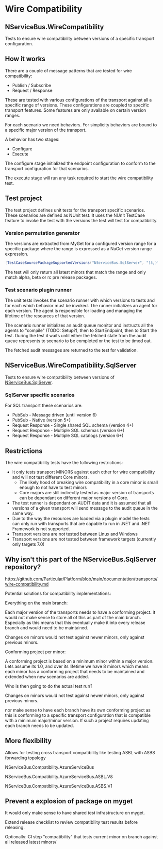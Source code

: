 # Wire Compatibility

## NServiceBus.WireCompatibility

Tests to ensure wire compatibility between versions of a specific transport configuration.

## How it works

There are a couple of message patterns that are tested for wire compatibility:

- Publish / Subscribe
- Request / Response

These are tested with various configurations of the transport against all a specific range of versions. These configurations are coupled to specific transport features. Some features are only available on certain version ranges.

For each scenario we need behaviors. For simplicity behaviors are bound to a specific major version of the transport.

A behavior has two stages:

- Configure
- Execute

The configure stage initialized the endpoint configuration to conform to the transport configuration for that scenarios.

The execute stage will run any task required to start the wire compatibility test.

## Test project

The test project defines unit tests for the transport specific scenarios. These scenarios are defined as NUnit test. It uses the NUnit TestCase feature to invoke the test with the  versions the test will test for compatibility.

### Version permutation generator

The versions are extracted from MyGet for a configured version range for a specific package where the range is expressed as a NuGet version range expression.

```c#
[TestCaseSourcePackageSupportedVersions("NServiceBus.SqlServer", "[5,)")]
```

The test will only return all latest minors that match the range and only match alpha, beta or rc pre release packages.

### Test scenario plugin runner

The unit tests invokes the scenario runner with which versions to tests and for each which behavior must be invoked. The runner initializes an agent for each version. The agent is responsible for loading and managing the lifetime of the resources of that version.

The scenario runner initializes an audit queue monitor and instructs all the agents to "compile" (TODO: Setup?), then to StartEndpoint, then to Start the test. During the test it waits until either the fetched state from the audit queue represents to scenario to be completed or the test to be timed out.

The fetched audit messages are returned to the test for validation.

## NServiceBus.WireCompatibility.SqlServer

Tests to ensure wire compatibility between versions of [NServiceBus.SqlServer](https://github.com/Particular/NServiceBus.SqlServer).

### SqlServer specific scenarios

For SQL transport these scenarios are:

- PubSub - Message driven (until version 6)
- PubSub - Native (version 5+)
- Request Response - Single shared SQL schema (version 4+)
- Request Response - Multiple SQL schemas (version 6+)
- Request Response - Multiple SQL catalogs (version 6+)

## Restrictions

The wire compatibility tests have the following restrictions:

- It only tests transport MINORS against each other for wire compatibility and will not test different Core minors.
  - The likely hood of breaking wire compatibility in a core minor is small enough to not have to test minors
  - Core majors are still indirectly tested as major version of transports can be dependant on different major versions of Core.
- The test runner is dependant on AUDIT data and it is assumed that all versions of a given transport will send message to the audit queue in the same way.
- Due to the way the resources are loaded via a plugin model the tests can only run with transports that are capable to run in .NET and .NET Framework is not supported.
- Transport versions are not tested between Linux and Windows
- Transport versions are not tested between framework targets (currently only targets 7.0)

## Why isn't this part of the NServiceBus.SqlServer repository?

https://github.com/Particular/Platform/blob/main/documentation/transports/wire-compatibility.md


Potential solutions for compatibility implementations:

Everything on the main branch:

Each major version of the transports needs to have a conforming project. It would not make sense to store all of this as part of the main branch. Especially as this means that this eventually make it into every release branch and would need to be maintained.

Changes on minors would not test against newer minors, only against previous minors.


Conforming project per minor:

A conforming project is based on a minimum minor within a major version. Lets assume its 1.0, and over its lifetime we have 8 minors which means each minor has a conforming project that needs to be maintained and extended when new scenarios are added.

Who is then going to do the actual test run?

Changes on minors would not test against newer minors, only against previous minors.


 nor make sense to have each branch have its own conforming project as this is conforming to a specific transport configuration that is compatible with a minimum major/minor version. If such a project requires updating each branch needs to be updated.


## More flexibility

Allows for testing cross transport compatibility like testing ASBL with ASBS forwarding topology


NServiceBus.Compatibility.AzureServiceBus

NServiceBus.Compatibility.AzureServiceBus.ASBL.V8

NServiceBus.Compatibility.AzureServiceBus.ASBS.V1


## Prevent a explosion of package on myget

It would only make sense to have shared test infrastructure on myget.


Extend release checklist to review compatibility test results before releasing.



Optionally: CI step "compatibility" that tests current minor on branch against all released latest minors/



